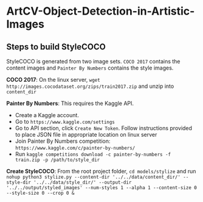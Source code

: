 # ArtCV-Object-Detection-in-Artistic-Images


## Steps to build StyleCOCO

StyleCOCO is generated from two image sets. `COCO 2017` contains the content images and `Painter By Numbers` contains the style images.

**COCO 2017**: On the linux server, `wget http://images.cocodataset.org/zips/train2017.zip` and unzip into `content_dir`

**Painter By Numbers**: This requires the Kaggle API. 

- Create a Kaggle account. 
- Go to `https://www.kaggle.com/settings`
- Go to API section, click `Create New Token`. Follow instructions provided to place JSON file in appropriate location on linux server
- Join Painter By Numbers competition: `https://www.kaggle.com/c/painter-by-numbers/`
- Run `kaggle competitions download -c painter-by-numbers -f train.zip -p /path/to/style_dir`


**Create StyleCOCO**: From the root project folder, `cd models/stylize` and run `nohup python3 stylize.py --content-dir '../../data/content_dir/' --style-dir '../../data/style_dir/' --output-dir '../../output/styled_images' --num-styles 1 --alpha 1 --content-size 0 --style-size 0 --crop 0 &`

